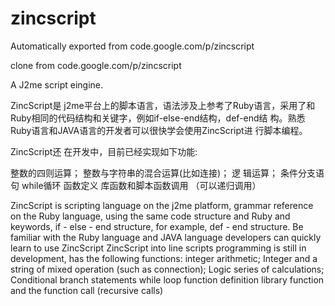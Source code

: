 # zincscript
Automatically exported from code.google.com/p/zincscript


clone from code.google.com/p/zincscript

A J2me script eingine.

ZincScript是 j2me平台上的脚本语言，语法涉及上参考了Ruby语言，采用了和Ruby相同的代码结构和关键字，例如if-else-end结构，def-end结 构。熟悉Ruby语言和JAVA语言的开发者可以很快学会使用ZincScript进 行脚本编程。

ZincScript还 在开发中，目前已经实现如下功能:

整数的四则运算；
整数与字符串的混合运算(比如连接)；
逻 辑运算；
条件分支语句
while循环
函数定义
库函数和脚本函数调用 （可以递归调用）

ZincScript is scripting language on the j2me platform, grammar reference on the Ruby language, using the same code structure and Ruby and keywords, if - else - end structure, for example, def - end structure. Be familiar with the Ruby language and JAVA language developers can quickly learn to use ZincScript ZincScript into line scripts programming is still in development, has the following functions: integer arithmetic; Integer and a string of mixed operation (such as connection); Logic series of calculations; Conditional branch statements while loop function definition library function and the function call (recursive calls)
